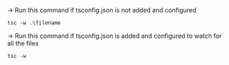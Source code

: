 -> Run this command if tsconfig.json is not added and configured 

    tsc -w .\filename

-> Run this command if tsconfig.json is added and configured to watch for all the files
    
    tsc -w
